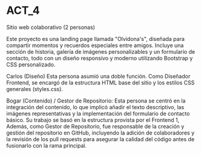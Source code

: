 # ACT_4
Sitio web colaborativo (2 personas)

Este proyecto es una landing page llamada "Olvidona's", diseñada para compartir momentos y recuerdos especiales entre amigos.
Incluye una sección de historia, galería de imágenes personalizables y un formulario de contacto, todo con un diseño responsivo y moderno utilizando Bootstrap y CSS personalizado.

Carlos (Diseño) Esta persona asumió una doble función. Como Diseñador Frontend, se encargó de la estructura HTML base del sitio y los estilos CSS generales (styles.css). 

Bogar (Contenido) / Gestor de Repositorio: Esta persona se centró en la integración del contenido, lo que implicó añadir el texto descriptivo, las imágenes representativas y la implementación del formulario de contacto básico. Su trabajo se basó en la estructura provista por el Frontend 1, Además, como Gestor de Repositorio, fue responsable de la creación y gestión del repositorio en GitHub, incluyendo la adición de colaboradores y la revisión de los pull requests para asegurar la calidad del código antes de fusionarlo con la rama principal.


